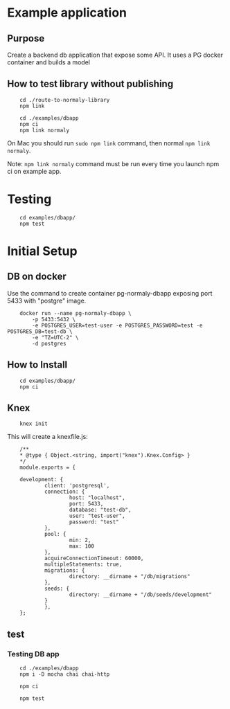 # Example application

## Purpose
Create a backend db application that expose some API. It uses a PG docker container and builds a model

## How to test library without publishing

        cd ./route-to-normaly-library
        npm link

        cd ./examples/dbapp
        npm ci
        npm link normaly

On Mac you should run `sudo npm link` command, then normal `npm link normaly`.

Note: `npm link normaly` command must be run every time you launch npm ci on example app.

# Testing

        cd examples/dbapp/
        npm test


# Initial Setup

## DB on docker
Use the command to create container pg-normaly-dbapp exposing port 5433 with "postgre" image.

        docker run --name pg-normaly-dbapp \
            -p 5433:5432 \
            -e POSTGRES_USER=test-user -e POSTGRES_PASSWORD=test -e POSTGRES_DB=test-db \
            -e "TZ=UTC-2" \
            -d postgres

## How to Install

        cd examples/dbapp/
        npm ci

## Knex


        knex init

This will create a knexfile.js:


        /**
        * @type { Object.<string, import("knex").Knex.Config> }
        */
        module.exports = {

        development: {
                client: 'postgresql',
                connection: {
                        host: "localhost",
                        port: 5433,
                        database: "test-db",
                        user: "test-user",
                        password: "test"
                },
                pool: {
                        min: 2,
                        max: 100
                },
                acquireConnectionTimeout: 60000,
                multipleStatements: true,
                migrations: {
                        directory: __dirname + "/db/migrations"
                },
                seeds: {
                        directory: __dirname + "/db/seeds/development"
                }
                },
        };

## test
### Testing DB app

        cd ./examples/dbapp
        npm i -D mocha chai chai-http

        npm ci

        npm test

